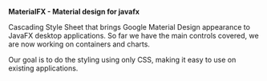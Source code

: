 **MaterialFX - Material design for javafx**

Cascading Style Sheet that brings Google Material Design appearance to JavaFX desktop applications.
So far we have the main controls covered, we are now working on containers and charts.

Our goal is to do the styling using only CSS, making it easy to use on existing applications.
